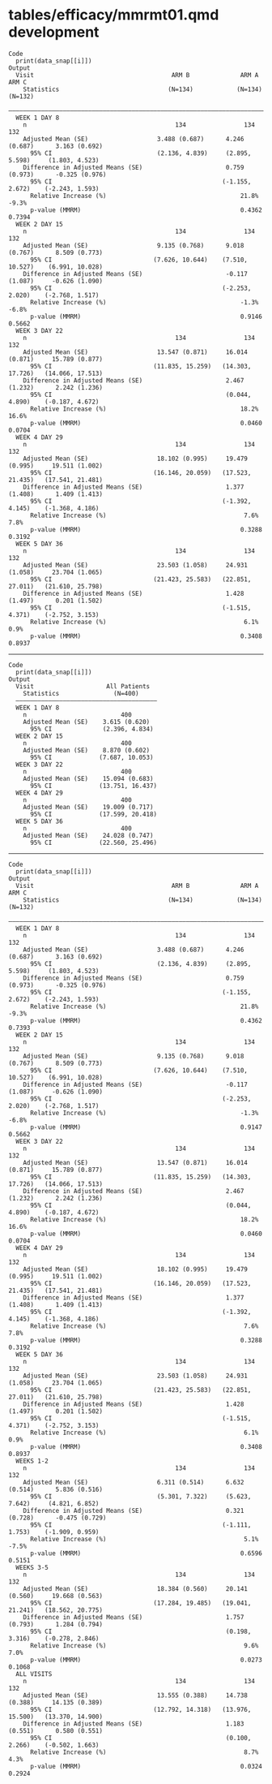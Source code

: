 # tables/efficacy/mmrmt01.qmd development

    Code
      print(data_snap[[i]])
    Output
      Visit                                      ARM B              ARM A              ARM C      
        Statistics                              (N=134)            (N=134)            (N=132)     
      ————————————————————————————————————————————————————————————————————————————————————————————
      WEEK 1 DAY 8                                                                                
        n                                         134                134                132       
        Adjusted Mean (SE)                   3.488 (0.687)      4.246 (0.687)      3.163 (0.692)  
          95% CI                             (2.136, 4.839)     (2.895, 5.598)     (1.803, 4.523) 
        Difference in Adjusted Means (SE)                       0.759 (0.973)      -0.325 (0.976) 
          95% CI                                               (-1.155, 2.672)    (-2.243, 1.593) 
          Relative Increase (%)                                     21.8%              -9.3%      
          p-value (MMRM)                                            0.4362             0.7394     
      WEEK 2 DAY 15                                                                               
        n                                         134                134                132       
        Adjusted Mean (SE)                   9.135 (0.768)      9.018 (0.767)      8.509 (0.773)  
          95% CI                            (7.626, 10.644)    (7.510, 10.527)    (6.991, 10.028) 
        Difference in Adjusted Means (SE)                       -0.117 (1.087)     -0.626 (1.090) 
          95% CI                                               (-2.253, 2.020)    (-2.768, 1.517) 
          Relative Increase (%)                                     -1.3%              -6.8%      
          p-value (MMRM)                                            0.9146             0.5662     
      WEEK 3 DAY 22                                                                               
        n                                         134                134                132       
        Adjusted Mean (SE)                   13.547 (0.871)     16.014 (0.871)     15.789 (0.877) 
          95% CI                            (11.835, 15.259)   (14.303, 17.726)   (14.066, 17.513)
        Difference in Adjusted Means (SE)                       2.467 (1.232)      2.242 (1.236)  
          95% CI                                                (0.044, 4.890)    (-0.187, 4.672) 
          Relative Increase (%)                                     18.2%              16.6%      
          p-value (MMRM)                                            0.0460             0.0704     
      WEEK 4 DAY 29                                                                               
        n                                         134                134                132       
        Adjusted Mean (SE)                   18.102 (0.995)     19.479 (0.995)     19.511 (1.002) 
          95% CI                            (16.146, 20.059)   (17.523, 21.435)   (17.541, 21.481)
        Difference in Adjusted Means (SE)                       1.377 (1.408)      1.409 (1.413)  
          95% CI                                               (-1.392, 4.145)    (-1.368, 4.186) 
          Relative Increase (%)                                      7.6%               7.8%      
          p-value (MMRM)                                            0.3288             0.3192     
      WEEK 5 DAY 36                                                                               
        n                                         134                134                132       
        Adjusted Mean (SE)                   23.503 (1.058)     24.931 (1.058)     23.704 (1.065) 
          95% CI                            (21.423, 25.583)   (22.851, 27.011)   (21.610, 25.798)
        Difference in Adjusted Means (SE)                       1.428 (1.497)      0.201 (1.502)  
          95% CI                                               (-1.515, 4.371)    (-2.752, 3.153) 
          Relative Increase (%)                                      6.1%               0.9%      
          p-value (MMRM)                                            0.3408             0.8937     

---

    Code
      print(data_snap[[i]])
    Output
      Visit                    All Patients  
        Statistics               (N=400)     
      ———————————————————————————————————————
      WEEK 1 DAY 8                           
        n                          400       
        Adjusted Mean (SE)    3.615 (0.620)  
          95% CI              (2.396, 4.834) 
      WEEK 2 DAY 15                          
        n                          400       
        Adjusted Mean (SE)    8.870 (0.602)  
          95% CI             (7.687, 10.053) 
      WEEK 3 DAY 22                          
        n                          400       
        Adjusted Mean (SE)    15.094 (0.683) 
          95% CI             (13.751, 16.437)
      WEEK 4 DAY 29                          
        n                          400       
        Adjusted Mean (SE)    19.009 (0.717) 
          95% CI             (17.599, 20.418)
      WEEK 5 DAY 36                          
        n                          400       
        Adjusted Mean (SE)    24.028 (0.747) 
          95% CI             (22.560, 25.496)

---

    Code
      print(data_snap[[i]])
    Output
      Visit                                      ARM B              ARM A              ARM C      
        Statistics                              (N=134)            (N=134)            (N=132)     
      ————————————————————————————————————————————————————————————————————————————————————————————
      WEEK 1 DAY 8                                                                                
        n                                         134                134                132       
        Adjusted Mean (SE)                   3.488 (0.687)      4.246 (0.687)      3.163 (0.692)  
          95% CI                             (2.136, 4.839)     (2.895, 5.598)     (1.803, 4.523) 
        Difference in Adjusted Means (SE)                       0.759 (0.973)      -0.325 (0.976) 
          95% CI                                               (-1.155, 2.672)    (-2.243, 1.593) 
          Relative Increase (%)                                     21.8%              -9.3%      
          p-value (MMRM)                                            0.4362             0.7393     
      WEEK 2 DAY 15                                                                               
        n                                         134                134                132       
        Adjusted Mean (SE)                   9.135 (0.768)      9.018 (0.767)      8.509 (0.773)  
          95% CI                            (7.626, 10.644)    (7.510, 10.527)    (6.991, 10.028) 
        Difference in Adjusted Means (SE)                       -0.117 (1.087)     -0.626 (1.090) 
          95% CI                                               (-2.253, 2.020)    (-2.768, 1.517) 
          Relative Increase (%)                                     -1.3%              -6.8%      
          p-value (MMRM)                                            0.9147             0.5662     
      WEEK 3 DAY 22                                                                               
        n                                         134                134                132       
        Adjusted Mean (SE)                   13.547 (0.871)     16.014 (0.871)     15.789 (0.877) 
          95% CI                            (11.835, 15.259)   (14.303, 17.726)   (14.066, 17.513)
        Difference in Adjusted Means (SE)                       2.467 (1.232)      2.242 (1.236)  
          95% CI                                                (0.044, 4.890)    (-0.187, 4.672) 
          Relative Increase (%)                                     18.2%              16.6%      
          p-value (MMRM)                                            0.0460             0.0704     
      WEEK 4 DAY 29                                                                               
        n                                         134                134                132       
        Adjusted Mean (SE)                   18.102 (0.995)     19.479 (0.995)     19.511 (1.002) 
          95% CI                            (16.146, 20.059)   (17.523, 21.435)   (17.541, 21.481)
        Difference in Adjusted Means (SE)                       1.377 (1.408)      1.409 (1.413)  
          95% CI                                               (-1.392, 4.145)    (-1.368, 4.186) 
          Relative Increase (%)                                      7.6%               7.8%      
          p-value (MMRM)                                            0.3288             0.3192     
      WEEK 5 DAY 36                                                                               
        n                                         134                134                132       
        Adjusted Mean (SE)                   23.503 (1.058)     24.931 (1.058)     23.704 (1.065) 
          95% CI                            (21.423, 25.583)   (22.851, 27.011)   (21.610, 25.798)
        Difference in Adjusted Means (SE)                       1.428 (1.497)      0.201 (1.502)  
          95% CI                                               (-1.515, 4.371)    (-2.752, 3.153) 
          Relative Increase (%)                                      6.1%               0.9%      
          p-value (MMRM)                                            0.3408             0.8937     
      WEEKS 1-2                                                                                   
        n                                         134                134                132       
        Adjusted Mean (SE)                   6.311 (0.514)      6.632 (0.514)      5.836 (0.516)  
          95% CI                             (5.301, 7.322)     (5.623, 7.642)     (4.821, 6.852) 
        Difference in Adjusted Means (SE)                       0.321 (0.728)      -0.475 (0.729) 
          95% CI                                               (-1.111, 1.753)    (-1.909, 0.959) 
          Relative Increase (%)                                      5.1%              -7.5%      
          p-value (MMRM)                                            0.6596             0.5151     
      WEEKS 3-5                                                                                   
        n                                         134                134                132       
        Adjusted Mean (SE)                   18.384 (0.560)     20.141 (0.560)     19.668 (0.563) 
          95% CI                            (17.284, 19.485)   (19.041, 21.241)   (18.562, 20.775)
        Difference in Adjusted Means (SE)                       1.757 (0.793)      1.284 (0.794)  
          95% CI                                                (0.198, 3.316)    (-0.278, 2.846) 
          Relative Increase (%)                                      9.6%               7.0%      
          p-value (MMRM)                                            0.0273             0.1068     
      ALL VISITS                                                                                  
        n                                         134                134                132       
        Adjusted Mean (SE)                   13.555 (0.388)     14.738 (0.388)     14.135 (0.389) 
          95% CI                            (12.792, 14.318)   (13.976, 15.500)   (13.370, 14.900)
        Difference in Adjusted Means (SE)                       1.183 (0.551)      0.580 (0.551)  
          95% CI                                                (0.100, 2.266)    (-0.502, 1.663) 
          Relative Increase (%)                                      8.7%               4.3%      
          p-value (MMRM)                                            0.0324             0.2924     

